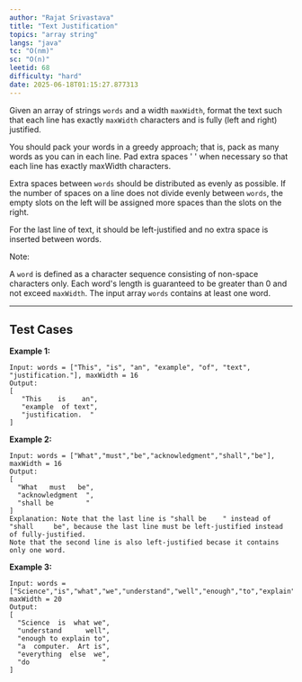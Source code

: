 ```yaml
---
author: "Rajat Srivastava"
title: "Text Justification"
topics: "array string"
langs: "java"
tc: "O(nm)"
sc: "O(n)"
leetid: 68
difficulty: "hard"
date: 2025-06-18T01:15:27.877313
---
```


Given an array of strings `words` and a width `maxWidth`, 
format the text such that each line has exactly `maxWidth` characters and is fully (left and right) justified.

You should pack your words in a greedy approach; 
that is, pack as many words as you can in each line. 
Pad extra spaces ' ' when necessary so that each line has exactly maxWidth characters.

Extra spaces between `words` should be distributed as evenly as possible. 
If the number of spaces on a line does not divide evenly between `words`, 
the empty slots on the left will be assigned more spaces than the slots on the right.

For the last line of text, it should be left-justified and no extra space is inserted between words.

Note:

A `word` is defined as a character sequence consisting of non-space characters only.
Each word's length is guaranteed to be greater than 0 and not exceed `maxWidth`.
The input array `words` contains at least one word.

---

## Test Cases

**Example 1:** 
```
Input: words = ["This", "is", "an", "example", "of", "text", "justification."], maxWidth = 16
Output:
[
   "This    is    an",
   "example  of text",
   "justification.  "
]
```

**Example 2:** 
```
Input: words = ["What","must","be","acknowledgment","shall","be"], maxWidth = 16
Output:
[
  "What   must   be",
  "acknowledgment  ",
  "shall be        "
]
Explanation: Note that the last line is "shall be    " instead of "shall     be", because the last line must be left-justified instead of fully-justified.
Note that the second line is also left-justified becase it contains only one word.
```

**Example 3:**
```
Input: words = ["Science","is","what","we","understand","well","enough","to","explain","to","a","computer.","Art","is","everything","else","we","do"], maxWidth = 20
Output:
[
  "Science  is  what we",
  "understand      well",
  "enough to explain to",
  "a  computer.  Art is",
  "everything  else  we",
  "do                  "
]
```